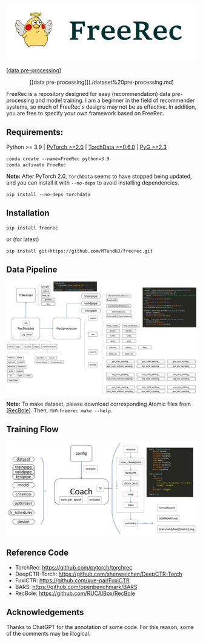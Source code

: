 

![](docs/src/logo.png)

[[data pre-processing]](./dataset%20pre-processing.md)
<p align="center">[[data pre-processing]](./dataset%20pre-processing.md)</p>

FreeRec is a repository designed for easy (recommendation) data pre-processing and model training.
I am a beginner in the field of recommender systems, so much of FreeRec's designs may not be as effective. In addition, you are free to specify your own framework based on FreeRec.


## Requirements: 

Python >= 3.9 | [PyTorch >=2.0](https://pytorch.org/) | [TorchData >=0.6.0](https://github.com/pytorch/data) | [PyG >=2.3](https://pytorch-geometric.readthedocs.io/en/latest/notes/installation.html#)


```
conda create --name=FreeRec python=3.9
conda activate FreeRec
```


**Note:** After PyTorch 2.0, `TorchData` seems to have stopped being updated, and you can install it with `--no-deps` to avoid installing dependencies.

```
pip install --no-deps torchdata
```


## Installation

    pip install freerec

or (for latest)

    pip install git+https://github.com/MTandHJ/freerec.git



## Data Pipeline

![](docs/src/pipeline.png)

**Note:** To make dataset, please download corresponding Atomic files from [[RecBole](https://drive.google.com/drive/folders/1so0lckI6N6_niVEYaBu-LIcpOdZf99kj)]. 
Then, run `freerec make --help`.

## Training Flow


![](docs/src/flow.png)


## Reference Code

- TorchRec: https://github.com/pytorch/torchrec 
- DeepCTR-Torch: https://github.com/shenweichen/DeepCTR-Torch
- FuxiCTR: https://github.com/xue-pai/FuxiCTR
- BARS: https://github.com/openbenchmark/BARS
- RecBole: https://github.com/RUCAIBox/RecBole



## Acknowledgements

Thanks to ChatGPT for the annotation of some code. For this reason, some of the comments may be illogical.